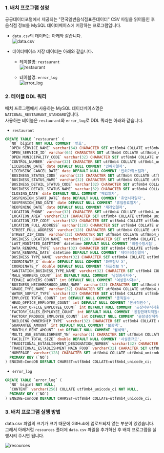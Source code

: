 ### 1. 배치 프로그램 설명

공공데이터포털에서 제공되는 "전국일반음식점표준데이터" CSV 파일을 읽어들인 후 음식점 정보를 MySQL 데이터베이스에 저장하는 프로그램입니다.

- `data.csv`의 데이터는 아래와 같습니다.   
![data.csv](https://private-user-images.githubusercontent.com/152579397/360378162-b54f50f3-3647-446f-987d-efafaf13a8ff.png?jwt=eyJhbGciOiJIUzI1NiIsInR5cCI6IkpXVCJ9.eyJpc3MiOiJnaXRodWIuY29tIiwiYXVkIjoicmF3LmdpdGh1YnVzZXJjb250ZW50LmNvbSIsImtleSI6ImtleTUiLCJleHAiOjE3MjQzMjQ3MjIsIm5iZiI6MTcyNDMyNDQyMiwicGF0aCI6Ii8xNTI1NzkzOTcvMzYwMzc4MTYyLWI1NGY1MGYzLTM2NDctNDQ2Zi05ODdkLWVmYWZhZjEzYThmZi5wbmc_WC1BbXotQWxnb3JpdGhtPUFXUzQtSE1BQy1TSEEyNTYmWC1BbXotQ3JlZGVudGlhbD1BS0lBVkNPRFlMU0E1M1BRSzRaQSUyRjIwMjQwODIyJTJGdXMtZWFzdC0xJTJGczMlMkZhd3M0X3JlcXVlc3QmWC1BbXotRGF0ZT0yMDI0MDgyMlQxMTAwMjJaJlgtQW16LUV4cGlyZXM9MzAwJlgtQW16LVNpZ25hdHVyZT1mMTIyNzQxYjg4ZDMyMWFiNzFhNzczNTk1NGE4Y2M3MGM1Nzc5NTYyNmFjMzBjOTAxODI1NDk0YTI3MWVhMDg2JlgtQW16LVNpZ25lZEhlYWRlcnM9aG9zdCZhY3Rvcl9pZD0wJmtleV9pZD0wJnJlcG9faWQ9MCJ9.oAcN4KHAjrK5YKvro5xG7JMKtsvi8BiLGW17dxdpNU8)

- 데이터베이스 저장 데이터는 아래와 같습니다.
  - 테이블명: `restaurant`   
  ![restaurant](https://private-user-images.githubusercontent.com/152579397/360378173-d24ef990-1013-492d-bd15-5e85fc737655.png?jwt=eyJhbGciOiJIUzI1NiIsInR5cCI6IkpXVCJ9.eyJpc3MiOiJnaXRodWIuY29tIiwiYXVkIjoicmF3LmdpdGh1YnVzZXJjb250ZW50LmNvbSIsImtleSI6ImtleTUiLCJleHAiOjE3MjQzMjQ3MjIsIm5iZiI6MTcyNDMyNDQyMiwicGF0aCI6Ii8xNTI1NzkzOTcvMzYwMzc4MTczLWQyNGVmOTkwLTEwMTMtNDkyZC1iZDE1LTVlODVmYzczNzY1NS5wbmc_WC1BbXotQWxnb3JpdGhtPUFXUzQtSE1BQy1TSEEyNTYmWC1BbXotQ3JlZGVudGlhbD1BS0lBVkNPRFlMU0E1M1BRSzRaQSUyRjIwMjQwODIyJTJGdXMtZWFzdC0xJTJGczMlMkZhd3M0X3JlcXVlc3QmWC1BbXotRGF0ZT0yMDI0MDgyMlQxMTAwMjJaJlgtQW16LUV4cGlyZXM9MzAwJlgtQW16LVNpZ25hdHVyZT0zMTkzNjgwZGEzYTAxMGQxOWFmYWM3NjA4NGFhMGQ0M2I1NDFjNmMxM2JjZWQ2MGJhOTY4ZWFiNWJhZjFlZDhiJlgtQW16LVNpZ25lZEhlYWRlcnM9aG9zdCZhY3Rvcl9pZD0wJmtleV9pZD0wJnJlcG9faWQ9MCJ9.lufJvaxlLBE7Jv0Mloy7KFsc9AwRNkCm74pPxhsvwcg)
  
  - 테이블명: `error_log`   
  ![error_log](https://private-user-images.githubusercontent.com/152579397/360378171-be985232-8a0c-4b47-a52d-84c6c3fd7abb.png?jwt=eyJhbGciOiJIUzI1NiIsInR5cCI6IkpXVCJ9.eyJpc3MiOiJnaXRodWIuY29tIiwiYXVkIjoicmF3LmdpdGh1YnVzZXJjb250ZW50LmNvbSIsImtleSI6ImtleTUiLCJleHAiOjE3MjQzMjQ3MjIsIm5iZiI6MTcyNDMyNDQyMiwicGF0aCI6Ii8xNTI1NzkzOTcvMzYwMzc4MTcxLWJlOTg1MjMyLThhMGMtNGI0Ny1hNTJkLTg0YzZjM2ZkN2FiYi5wbmc_WC1BbXotQWxnb3JpdGhtPUFXUzQtSE1BQy1TSEEyNTYmWC1BbXotQ3JlZGVudGlhbD1BS0lBVkNPRFlMU0E1M1BRSzRaQSUyRjIwMjQwODIyJTJGdXMtZWFzdC0xJTJGczMlMkZhd3M0X3JlcXVlc3QmWC1BbXotRGF0ZT0yMDI0MDgyMlQxMTAwMjJaJlgtQW16LUV4cGlyZXM9MzAwJlgtQW16LVNpZ25hdHVyZT1jYTdiOWJmZGU1YTE0MDcyYjQ4Yzc2MTM1YzhiOWUyZGU0ODBlMjNmYmI1NWY2ZGZlYjk4ZDA2OTVjN2FmOTJlJlgtQW16LVNpZ25lZEhlYWRlcnM9aG9zdCZhY3Rvcl9pZD0wJmtleV9pZD0wJnJlcG9faWQ9MCJ9.f9G_RE9bRMFldchHhgv-ug3uDbXT5xKG9VNQ5U2CJkM)


### 2. 테이블 DDL 쿼리

배치 프로그램에서 사용하는 MySQL 데이터베이스명은 `NATIONAL_RESTAURANT_STANDARD`입니다.   
사용하는 테이블은 `restaurant`와 `error_log`로 DDL 쿼리는 아래와 같습니다.

- `restaurant`
```sql
CREATE TABLE `restaurant` (
  `NO` bigint NOT NULL COMMENT '번호',
  `OPEN_SERVICE_NAME` varchar(64) CHARACTER SET utf8mb4 COLLATE utf8mb4_unicode_ci DEFAULT NULL COMMENT '개방서비스명',
  `OPEN_SERVICE_ID` varchar(64) CHARACTER SET utf8mb4 COLLATE utf8mb4_unicode_ci DEFAULT NULL COMMENT '개방서비스아이디',
  `OPEN_MUNICIPALITY_CODE` varchar(32) CHARACTER SET utf8mb4 COLLATE utf8mb4_unicode_ci DEFAULT NULL COMMENT '개방자치단체코드',
  `CONTROL_NUMBER` varchar(32) CHARACTER SET utf8mb4 COLLATE utf8mb4_unicode_ci DEFAULT NULL COMMENT '관리번호',
  `LICENSING_DATE` date DEFAULT NULL COMMENT '인허가일자',
  `LICENSING_CANCEL_DATE` date DEFAULT NULL COMMENT '인허가취소일자',
  `BUSINESS_STATUS_CODE` varchar(32) CHARACTER SET utf8mb4 COLLATE utf8mb4_unicode_ci DEFAULT NULL COMMENT '영업상태구분',
  `BUSINESS_STATUS_NAME` varchar(32) CHARACTER SET utf8mb4 COLLATE utf8mb4_unicode_ci DEFAULT NULL COMMENT '영업상태명',
  `BUSINESS_DETAIL_STATUS_CODE` varchar(32) CHARACTER SET utf8mb4 COLLATE utf8mb4_unicode_ci DEFAULT NULL COMMENT '상세영업상태코드',
  `BUSINESS_DETAIL_STATUS_NAME` varchar(32) CHARACTER SET utf8mb4 COLLATE utf8mb4_unicode_ci DEFAULT NULL COMMENT '상세영업상태명',
  `CLOSING_DATE` date DEFAULT NULL COMMENT '폐업일자',
  `SUSPENSION_START_DATE` date DEFAULT NULL COMMENT '휴업시작일자',
  `SUSPENSION_END_DATE` date DEFAULT NULL COMMENT '휴업종료일자',
  `REOPENING_DATE` date DEFAULT NULL COMMENT '재개업일자',
  `LOCATION_PHONE` varchar(32) CHARACTER SET utf8mb4 COLLATE utf8mb4_unicode_ci DEFAULT NULL COMMENT '소재지전화',
  `LOCATION_AREA` varchar(32) CHARACTER SET utf8mb4 COLLATE utf8mb4_unicode_ci DEFAULT NULL COMMENT '소재지면적',
  `LOCATION_ZIP_CODE` varchar(32) CHARACTER SET utf8mb4 COLLATE utf8mb4_unicode_ci DEFAULT NULL COMMENT '소재지우편번호',
  `LOCATION_FULL_ADDRESS` varchar(128) CHARACTER SET utf8mb4 COLLATE utf8mb4_unicode_ci DEFAULT NULL COMMENT '소재지전체주소',
  `STREET_FULL_ADDRESS` varchar(128) CHARACTER SET utf8mb4 COLLATE utf8mb4_unicode_ci DEFAULT NULL COMMENT '도로명전체주소',
  `STREET_ZIP_CODE` varchar(32) CHARACTER SET utf8mb4 COLLATE utf8mb4_unicode_ci DEFAULT NULL COMMENT '도로명우편번호',
  `BUSINESS_LOCATION_NAME` varchar(128) CHARACTER SET utf8mb4 COLLATE utf8mb4_unicode_ci DEFAULT NULL COMMENT '사업장명',
  `LAST_MODIFIED_DATETIME` datetime DEFAULT NULL COMMENT '최종수정시점',
  `DATA_RENEWAL_TYPE` varchar(32) CHARACTER SET utf8mb4 COLLATE utf8mb4_unicode_ci DEFAULT NULL COMMENT '데이터갱신구분',
  `DATA_RENEWAL_DATE` datetime DEFAULT NULL COMMENT '데이터갱신일자',
  `BUSINESS_TYPE_NAME` varchar(32) CHARACTER SET utf8mb4 COLLATE utf8mb4_unicode_ci DEFAULT NULL COMMENT '업태구분명',
  `COORDINATE_X` double DEFAULT NULL COMMENT '좌표정보 X',
  `COORDINATE_Y` double DEFAULT NULL COMMENT '좌표정보 Y',
  `SANITATION_BUSINESS_TYPE_NAME` varchar(32) CHARACTER SET utf8mb4 COLLATE utf8mb4_unicode_ci DEFAULT NULL COMMENT '위생업태명',
  `MALE_WORKERS_COUNT` int DEFAULT NULL COMMENT '남성종사자수',
  `FEMALE_WORKERS_COUNT` int DEFAULT NULL COMMENT '여성종사자수',
  `BUSINESS_NEIGHBORHOOD_AREA_NAME` varchar(32) CHARACTER SET utf8mb4 COLLATE utf8mb4_unicode_ci DEFAULT NULL COMMENT '영업장주변구분명',
  `GRADE_TYPE_NAME` varchar(32) CHARACTER SET utf8mb4 COLLATE utf8mb4_unicode_ci DEFAULT NULL COMMENT '등급구분명',
  `WATER_SUPPLY_TYPE` varchar(32) CHARACTER SET utf8mb4 COLLATE utf8mb4_unicode_ci DEFAULT NULL COMMENT '급수시설구분명',
  `EMPLOYEE_TOTAL_COUNT` int DEFAULT NULL COMMENT '총직원수',
  `HEAD_OFFICE_EMPLOYEE_COUNT` int DEFAULT NULL COMMENT '본사직원수',
  `FACTORY_OFFICE_EMPLOYEE_COUNT` int DEFAULT NULL COMMENT '공장사무직직원수',
  `FACTORY_SALES_EMPLOYEE_COUNT` int DEFAULT NULL COMMENT '공장판매직직원수',
  `FACTORY_PRODUCE_EMPLOYEE_COUNT` int DEFAULT NULL COMMENT '공장생산직직원수',
  `BUILDING_OWNERSHIP_TYPE` varchar(32) CHARACTER SET utf8mb4 COLLATE utf8mb4_unicode_ci DEFAULT NULL COMMENT '건물소유구분명',
  `GUARANTEE_AMOUNT` int DEFAULT NULL COMMENT '보증액',
  `MONTHLY_RENT_AMOUNT` int DEFAULT NULL COMMENT '월세액',
  `MULTI_USE_ESTABLISHMENT_YN` varchar(1) CHARACTER SET utf8mb4 COLLATE utf8mb4_unicode_ci DEFAULT NULL COMMENT '다중이용업소여부',
  `FACILITY_TOTAL_SIZE` double DEFAULT NULL COMMENT '시설총규모',
  `TRADITIONAL_ESTABLISHMENT_DESIGNATION_NUMBER` varchar(32) CHARACTER SET utf8mb4 COLLATE utf8mb4_unicode_ci DEFAULT NULL COMMENT '전통업소지정번호',
  `TRADITIONAL_ESTABLISHMENT_MAIN_FOOD` varchar(32) CHARACTER SET utf8mb4 COLLATE utf8mb4_unicode_ci DEFAULT NULL COMMENT '전통업소주된음식',
  `HOMEPAGE` varchar(128) CHARACTER SET utf8mb4 COLLATE utf8mb4_unicode_ci DEFAULT NULL COMMENT '홈페이지',
  PRIMARY KEY (`NO`)
) ENGINE=InnoDB DEFAULT CHARSET=utf8mb4 COLLATE=utf8mb4_unicode_ci;
```

- `error_log`
```sql
CREATE TABLE `error_log` (
  `NO` bigint NOT NULL,
  `CONTENT` varchar(256) COLLATE utf8mb4_unicode_ci NOT NULL,
  PRIMARY KEY (`NO`)
) ENGINE=InnoDB DEFAULT CHARSET=utf8mb4 COLLATE=utf8mb4_unicode_ci;
```

### 3. 배치 프로그램 실행 방법

data.csv 파일의 크기가 크기 때문에 GitHub에 업로드되지 않는 부분이 있었습니다.
그래서 아래처럼 `resources` 폴더에 `data.csv` 파일을 추가하신 후 배치 프로그램을 실행시켜 주시면 됩니다.

![resources](https://private-user-images.githubusercontent.com/152579397/360402774-baab4b46-d420-4aae-80a5-7d63775dfd1f.png?jwt=eyJhbGciOiJIUzI1NiIsInR5cCI6IkpXVCJ9.eyJpc3MiOiJnaXRodWIuY29tIiwiYXVkIjoicmF3LmdpdGh1YnVzZXJjb250ZW50LmNvbSIsImtleSI6ImtleTUiLCJleHAiOjE3MjQzMjQ2MzIsIm5iZiI6MTcyNDMyNDMzMiwicGF0aCI6Ii8xNTI1NzkzOTcvMzYwNDAyNzc0LWJhYWI0YjQ2LWQ0MjAtNGFhZS04MGE1LTdkNjM3NzVkZmQxZi5wbmc_WC1BbXotQWxnb3JpdGhtPUFXUzQtSE1BQy1TSEEyNTYmWC1BbXotQ3JlZGVudGlhbD1BS0lBVkNPRFlMU0E1M1BRSzRaQSUyRjIwMjQwODIyJTJGdXMtZWFzdC0xJTJGczMlMkZhd3M0X3JlcXVlc3QmWC1BbXotRGF0ZT0yMDI0MDgyMlQxMDU4NTJaJlgtQW16LUV4cGlyZXM9MzAwJlgtQW16LVNpZ25hdHVyZT01ZDEwMmM2OTE3NmE1ZWQzZWEzNDFkMTBjMzdlMGNlNWVhMWEyYzE1ZTM4YjNjNzc1YjMxMmQyMjY3NTE5ZTEyJlgtQW16LVNpZ25lZEhlYWRlcnM9aG9zdCZhY3Rvcl9pZD0wJmtleV9pZD0wJnJlcG9faWQ9MCJ9.ulzf580nXnlYj79J8mW5B-gl3UPmaOpM_vg4gXX1hsk)
